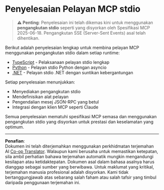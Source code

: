 <!--
CO_OP_TRANSLATOR_METADATA:
{
  "original_hash": "e378b47e0361b7a9b0dab7a0306878c8",
  "translation_date": "2025-08-26T20:02:51+00:00",
  "source_file": "03-GettingStarted/05-stdio-server/solution/README.md",
  "language_code": "ms"
}
-->
# Penyelesaian Pelayan MCP stdio

> **⚠️ Penting**: Penyelesaian ini telah dikemas kini untuk menggunakan **pengangkutan stdio** seperti yang disyorkan oleh Spesifikasi MCP 2025-06-18. Pengangkutan SSE (Server-Sent Events) asal telah dihentikan.

Berikut adalah penyelesaian lengkap untuk membina pelayan MCP menggunakan pengangkutan stdio dalam setiap runtime:

- [TypeScript](../../../../../03-GettingStarted/05-stdio-server/solution/typescript) - Pelaksanaan pelayan stdio lengkap
- [Python](../../../../../03-GettingStarted/05-stdio-server/solution/python) - Pelayan stdio Python dengan asyncio
- [.NET](../../../../../03-GettingStarted/05-stdio-server/solution/dotnet) - Pelayan stdio .NET dengan suntikan kebergantungan

Setiap penyelesaian menunjukkan:
- Menyediakan pengangkutan stdio
- Mendefinisikan alat pelayan
- Pengendalian mesej JSON-RPC yang betul
- Integrasi dengan klien MCP seperti Claude

Semua penyelesaian mematuhi spesifikasi MCP semasa dan menggunakan pengangkutan stdio yang disyorkan untuk prestasi dan keselamatan yang optimum.

---

**Penafian**:  
Dokumen ini telah diterjemahkan menggunakan perkhidmatan terjemahan AI [Co-op Translator](https://github.com/Azure/co-op-translator). Walaupun kami berusaha untuk memastikan ketepatan, sila ambil perhatian bahawa terjemahan automatik mungkin mengandungi kesilapan atau ketidaktepatan. Dokumen asal dalam bahasa asalnya harus dianggap sebagai sumber yang berwibawa. Untuk maklumat yang kritikal, terjemahan manusia profesional adalah disyorkan. Kami tidak bertanggungjawab atas sebarang salah faham atau salah tafsir yang timbul daripada penggunaan terjemahan ini.